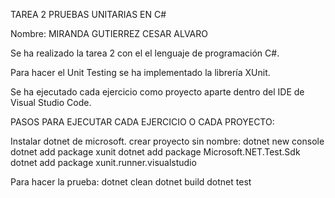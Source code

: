 TAREA 2 PRUEBAS UNITARIAS EN C#

Nombre: MIRANDA GUTIERREZ CESAR ALVARO


Se ha realizado la tarea 2 con el el lenguaje de programación C#.

Para hacer el Unit Testing se ha implementado la librería XUnit.

Se ha ejecutado cada ejercicio como proyecto aparte dentro del IDE de Visual Studio Code.

PASOS PARA EJECUTAR CADA EJERCICIO O CADA PROYECTO:

Instalar dotnet de microsoft.
crear proyecto sin nombre: dotnet new console
dotnet add package xunit
dotnet add package Microsoft.NET.Test.Sdk
dotnet add package xunit.runner.visualstudio

Para hacer la prueba:
dotnet clean
dotnet build
dotnet test